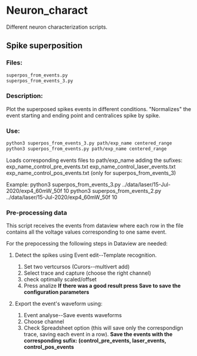 # Neuron_charact

Different neuron characterization scripts.

## Spike superposition
### Files:
```bash
superpos_from_events.py
superpos_from_events_3.py
```

### Description:
Plot the superposed spikes events in different conditions. 
"Normalizes" the event starting and ending point and centralices spike by spike.

### Use:
```bash
python3 superpos_from_events_3.py path/exp_name centered_range
python3 superpos_from_events.py path/exp_name centered_range
```

Loads corresponding events files to path/exp_name adding the sufixes:
	exp_name_control_pre_events.txt
	exp_name_control_laser_events.txt
	exp_name_control_pos_events.txt (only for superpos_from_events_3)

Example:
	python3 superpos_from_events_3.py ../data/laser/15-Jul-2020/exp4_60mW_50f 10
	python3 superpos_from_events_2.py ../data/laser/15-Jul-2020/exp4_60mW_50f 10

### Pre-processing data
This script receives the events from dataview where each row in the file contains all the voltage values corresponding to one same event. 

For the prepocessing the following steps in Dataview are needed:

1. Detect the spikes using Event edit--Template recognition.
	1. Set two vertcursos (Curors--multivert add)
	2. Select trace and capture (choose the right channel)
	3. check optimally scaled/offset
	4. Press analize
	**If there was a good result press Save to save the configuration parameters**

2. Export the event's waveform using:
	1. Event analyse--Save events waveforms
	2. Choose channel
	3. Check Spreadsheet option (this will save only the correspondign trace, saving each event in a row).
	**Save the events with the corresponding sufix: (control_pre_events, laser_events, control_pos_events**



